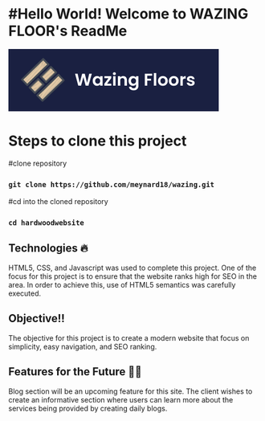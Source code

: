 # #Hello World! Welcome to WAZING FLOOR's ReadMe

![](images/githubWazing.png)

# Steps to clone this project

#clone repository
### `git clone https://github.com/meynard18/wazing.git`

#cd into the cloned repository
### `cd hardwoodwebsite`

## Technologies 🔥

HTML5, CSS, and Javascript was used to complete this project. One of the focus for this project is to ensure that the website ranks high for SEO in the area. In order to achieve this, use of HTML5 semantics was carefully executed.

## Objective‼

The objective for this project is to create a modern website that focus on simplicity, easy navigation, and SEO ranking. 

## Features for the Future 💯💯

Blog section will be an upcoming feature for this site. The client wishes to create an informative section where users can learn more about the services being provided by creating daily blogs.
